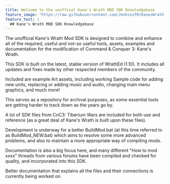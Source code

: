 ```yaml
---
title: Welcome to the unoffical Kane's Wrath MOD SDK Knowledgebase
feature_image: "https://raw.githubusercontent.com/JenkinsTR/KanesWrath-MODSDK-2020/master/Documentation/images/18863b.jpg"
feature_text: |
  ## Kane's Wrath MOD SDK Knowledgebase
---
```


The unofficial Kane's Wrath Mod SDK is designed to combine and enhance all of the required, useful and not-so useful tools, assets, examples and documentation for the modification of Command & Conquer 3: Kane's Wrath.

This SDK is built on the latest, stable version of WrathEd (1.10).
It includes all updates and fixes made by other respected members of the community.

Included are example Art assets, including working Sample code for adding new units, replacing or adding music and audio, changing main menu graphics, and much more!

This serves as a repository for archival purposes, as some essential tools are getting harder to track down as the years go by.

A lot of SDK files from CnC3: Tiberium Wars are included for both use and reference (as a great deal of Kane's Wrath is built upon these files).

Development is underway for a better BuildMod.bat (at this time referred to as BuildMod_NEW.bat) which aims to resolve some more advanced problems, and also to maintain a more appropriate way of compiling mods.

Documentation is also a big focus here, and many different "How to mod xxxx" threads from various forums have been compiled and checked for quality, and incorporated into this SDK.

Better documentation that explains all the files and their connections is currently being worked on.